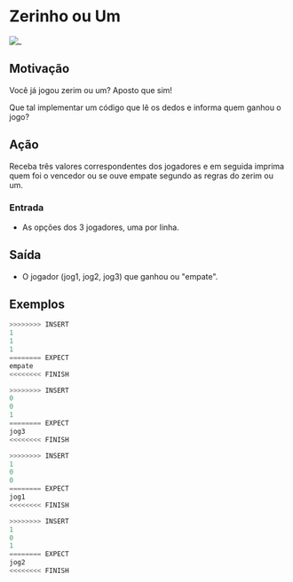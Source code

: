 # Zerinho ou Um

![_](cover.jpg)

## Motivação

Você já jogou zerim ou um? Aposto que sim!

Que tal implementar um código que lê os dedos e informa quem ganhou o jogo?

## Ação

Receba três valores correspondentes dos jogadores e em seguida imprima quem foi o vencedor ou se ouve empate segundo as regras do zerim ou um.

### Entrada

* As opções dos 3 jogadores, uma por linha.

## Saída

* O jogador (jog1, jog2, jog3) que ganhou ou "empate".

## Exemplos

``` py
>>>>>>>> INSERT
1
1
1
======== EXPECT
empate
<<<<<<<< FINISH
```

```py
>>>>>>>> INSERT
0
0
1
======== EXPECT
jog3
<<<<<<<< FINISH
```

```py
>>>>>>>> INSERT
1
0
0
======== EXPECT
jog1
<<<<<<<< FINISH
```

```py
>>>>>>>> INSERT
1
0
1
======== EXPECT
jog2
<<<<<<<< FINISH
```
